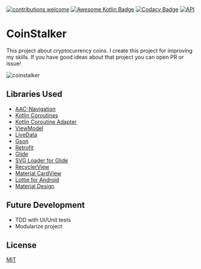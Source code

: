 [![contributions welcome](https://img.shields.io/badge/contributions-welcome-brightgreen.svg?style=flat)](https://github.com/furkanaskin/CoinStalker/issues)
[![Awesome Kotlin Badge](https://kotlin.link/awesome-kotlin.svg)](https://github.com/KotlinBy/awesome-kotlin)
[![Codacy Badge](https://api.codacy.com/project/badge/Grade/c16264cd5a0b4474a0768002b2c2e070)](https://www.codacy.com/app/furkanaskin/CoinStalker?utm_source=github.com&amp;utm_medium=referral&amp;utm_content=furkanaskin/CoinStalker&amp;utm_campaign=Badge_Grade)
[![API](https://img.shields.io/badge/API-19%2B-brightgreen.svg?style=flat)](https://android-arsenal.com/api?level=19)


# CoinStalker
This project about cryptocurrency coins. I create this project for improving my skills. If you have good ideas about that project you can open PR or issue!

![coinstalker](https://user-images.githubusercontent.com/22769589/50541103-6ac52c80-0baf-11e9-821e-6f57f15d4862.png)
## Libraries Used
  
 - [AAC-Navigation](https://developer.android.com/topic/libraries/architecture/navigation/)
 - [Kotlin Coroutines](https://github.com/Kotlin/kotlinx.coroutines)
 - [Kotlin Coroutine Adapter](https://github.com/JakeWharton/retrofit2-kotlin-coroutines-adapter)
 - [ViewModel](https://developer.android.com/topic/libraries/architecture/viewmodel)
 - [LiveData](https://developer.android.com/topic/libraries/architecture/livedata)
 - [Gson](https://github.com/google/gson)
 - [Retrofit](https://square.github.io/retrofit/)
 - [Glide](https://github.com/bumptech/glide)
 - [SVG Loader for Glide](https://github.com/2coffees1team/GlideToVectorYou)
 - [RecyclerView](https://developer.android.com/guide/topics/ui/layout/recyclerview)
 - [Material CardView](https://material.io/develop/android/components/material-card-view/)
 - [Lottie for Android](https://github.com/airbnb/lottie-android)
 - [Material Design](https://material.io/develop/android/docs/getting-started/)
 
## Future Development

 - TDD with UI/Unit tests
 - Modularize project
## License

[MIT](https://github.com/furkanaskin/CoinStalker/blob/master/LICENSE)
